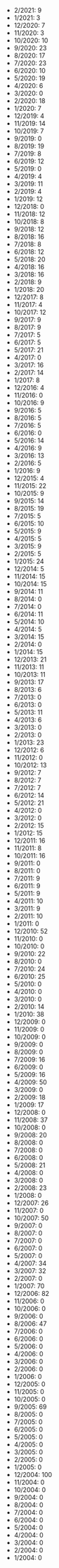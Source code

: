*  2/2021: 9
*  1/2021: 3
*  12/2020: 7
*  11/2020: 3
*  10/2020: 10
*  9/2020: 23
*  8/2020: 17
*  7/2020: 23
*  6/2020: 10
*  5/2020: 19
*  4/2020: 6
*  3/2020: 0
*  2/2020: 18
*  1/2020: 7
*  12/2019: 4
*  11/2019: 14
*  10/2019: 7
*  9/2019: 0
*  8/2019: 19
*  7/2019: 8
*  6/2019: 12
*  5/2019: 0
*  4/2019: 4
*  3/2019: 11
*  2/2019: 4
*  1/2019: 12
*  12/2018: 0
*  11/2018: 12
*  10/2018: 8
*  9/2018: 12
*  8/2018: 16
*  7/2018: 8
*  6/2018: 12
*  5/2018: 20
*  4/2018: 16
*  3/2018: 16
*  2/2018: 9
*  1/2018: 20
*  12/2017: 8
*  11/2017: 4
*  10/2017: 12
*  9/2017: 9
*  8/2017: 9
*  7/2017: 5
*  6/2017: 5
*  5/2017: 21
*  4/2017: 0
*  3/2017: 16
*  2/2017: 14
*  1/2017: 8
*  12/2016: 4
*  11/2016: 0
*  10/2016: 9
*  9/2016: 5
*  8/2016: 5
*  7/2016: 5
*  6/2016: 0
*  5/2016: 14
*  4/2016: 9
*  3/2016: 13
*  2/2016: 5
*  1/2016: 9
*  12/2015: 4
*  11/2015: 22
*  10/2015: 9
*  9/2015: 14
*  8/2015: 19
*  7/2015: 5
*  6/2015: 10
*  5/2015: 9
*  4/2015: 5
*  3/2015: 9
*  2/2015: 5
*  1/2015: 24
*  12/2014: 5
*  11/2014: 15
*  10/2014: 15
*  9/2014: 11
*  8/2014: 0
*  7/2014: 0
*  6/2014: 11
*  5/2014: 10
*  4/2014: 5
*  3/2014: 15
*  2/2014: 0
*  1/2014: 15
*  12/2013: 21
*  11/2013: 11
*  10/2013: 11
*  9/2013: 17
*  8/2013: 6
*  7/2013: 0
*  6/2013: 0
*  5/2013: 11
*  4/2013: 6
*  3/2013: 0
*  2/2013: 0
*  1/2013: 23
*  12/2012: 6
*  11/2012: 0
*  10/2012: 13
*  9/2012: 7
*  8/2012: 7
*  7/2012: 7
*  6/2012: 14
*  5/2012: 21
*  4/2012: 0
*  3/2012: 0
*  2/2012: 15
*  1/2012: 15
*  12/2011: 16
*  11/2011: 8
*  10/2011: 16
*  9/2011: 0
*  8/2011: 0
*  7/2011: 9
*  6/2011: 9
*  5/2011: 9
*  4/2011: 10
*  3/2011: 9
*  2/2011: 10
*  1/2011: 0
*  12/2010: 52
*  11/2010: 0
*  10/2010: 0
*  9/2010: 22
*  8/2010: 0
*  7/2010: 24
*  6/2010: 25
*  5/2010: 0
*  4/2010: 0
*  3/2010: 0
*  2/2010: 14
*  1/2010: 38
*  12/2009: 0
*  11/2009: 0
*  10/2009: 0
*  9/2009: 0
*  8/2009: 0
*  7/2009: 16
*  6/2009: 0
*  5/2009: 16
*  4/2009: 50
*  3/2009: 0
*  2/2009: 18
*  1/2009: 17
*  12/2008: 0
*  11/2008: 37
*  10/2008: 0
*  9/2008: 20
*  8/2008: 0
*  7/2008: 0
*  6/2008: 0
*  5/2008: 21
*  4/2008: 0
*  3/2008: 0
*  2/2008: 23
*  1/2008: 0
*  12/2007: 26
*  11/2007: 0
*  10/2007: 50
*  9/2007: 0
*  8/2007: 0
*  7/2007: 0
*  6/2007: 0
*  5/2007: 0
*  4/2007: 34
*  3/2007: 32
*  2/2007: 0
*  1/2007: 70
*  12/2006: 82
*  11/2006: 0
*  10/2006: 0
*  9/2006: 0
*  8/2006: 47
*  7/2006: 0
*  6/2006: 0
*  5/2006: 0
*  4/2006: 0
*  3/2006: 0
*  2/2006: 0
*  1/2006: 0
*  12/2005: 0
*  11/2005: 0
*  10/2005: 0
*  9/2005: 69
*  8/2005: 0
*  7/2005: 0
*  6/2005: 0
*  5/2005: 0
*  4/2005: 0
*  3/2005: 0
*  2/2005: 0
*  1/2005: 0
*  12/2004: 100
*  11/2004: 0
*  10/2004: 0
*  9/2004: 0
*  8/2004: 0
*  7/2004: 0
*  6/2004: 0
*  5/2004: 0
*  4/2004: 0
*  3/2004: 0
*  2/2004: 0
*  1/2004: 0